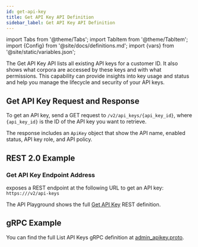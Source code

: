 ```yaml
---
id: get-api-key
title: Get API Key API Definition
sidebar_label: Get API Key API Definition
---
```


import Tabs from '@theme/Tabs';
import TabItem from '@theme/TabItem';
import {Config} from '@site/docs/definitions.md';
import {vars} from '@site/static/variables.json';

The Get API Key API lists all existing API keys for a customer ID. 
It also shows what corpora are accessed by these keys and with what 
permissions. This capability can provide insights into key usage and 
status and help you manage the lifecycle and security of your API keys.

## Get API Key Request and Response

To get an API key, send a GET request to `/v2/api_keys/{api_key_id}`, where 
`{api_key_id}` is the ID of the API key you want to retrieve.

The response includes an `ApiKey` object that show the API name, enabled 
status, API key role, and API policy.

## REST 2.0 Example

### Get API Key Endpoint Address

<Config v="names.product"/> exposes a REST endpoint at the following URL
to get an API key:
<code>https://<Config v="domains.rest.indexing"/>/v2/api-keys</code>

The API Playground shows the full [Get API Key](/docs/rest-api/get-api-key) REST definition.

## gRPC Example

You can find the full List API Keys gRPC definition at [admin_apikey.proto](https://github.com/vectara/protos/blob/main/admin_apikey.proto).
